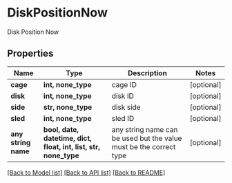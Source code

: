 # DiskPositionNow

Disk Position Now

## Properties
Name | Type | Description | Notes
------------ | ------------- | ------------- | -------------
**cage** | **int, none_type** | cage ID | [optional] 
**disk** | **int, none_type** | disk ID | [optional] 
**side** | **str, none_type** | disk side | [optional] 
**sled** | **int, none_type** | sled ID | [optional] 
**any string name** | **bool, date, datetime, dict, float, int, list, str, none_type** | any string name can be used but the value must be the correct type | [optional]

[[Back to Model list]](../README.md#documentation-for-models) [[Back to API list]](../README.md#documentation-for-api-endpoints) [[Back to README]](../README.md)



